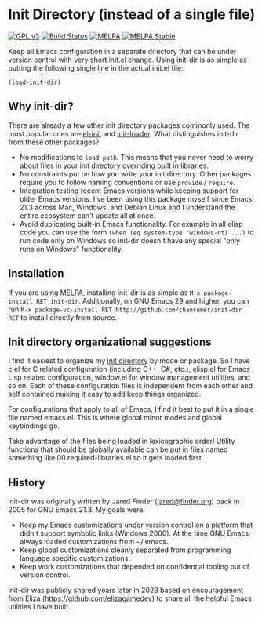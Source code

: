 # Init Directory (instead of a single file)
[![GPL v3](https://img.shields.io/badge/license-GPL_v3-green.svg)](http://www.gnu.org/licenses/gpl-3.0.txt)
[![Build Status](https://github.com/chaosemer/init-dir/actions/workflows/test.yml/badge.svg?branch=main)](https://github.com/chaosemer/init-dir/actions)
[![MELPA](https://melpa.org/packages/init-dir-badge.svg)](https://melpa.org/#/init-dir)
[![MELPA Stable](https://stable.melpa.org/packages/init-dir-badge.svg)](https://stable.melpa.org/#/init-dir)

Keep all Emacs configuration in a separate directory that can be under
version control with very short init.el change.  Using init-dir is as
simple as putting the following single line in the actual init.el
file:

``` emacs-lisp
(load-init-dir)
```

## Why init-dir?

There are already a few other init directory packages commonly
used.  The most popular ones are
[el-init](https://github.com/HKey/el-init) and
[init-loader](https://github.com/emacs-jp/init-loader).  What
distinguishes init-dir from these other packages?

* No modifications to `load-path`.  This means that you never need to
  worry about files in your init directory overriding built in
  libraries.
* No constraints put on how you write your init directory.  Other
  packages require you to follow naming conventions or use `provide` /
  `require`.
* Integration testing recent Emacs versions while keeping support for
  older Emacs versions.  I've been using this package myself since
  Emacs 21.3 across Mac, Windows, and Debian Linux and I understand
  the entire ecosystem can't update all at once.
* Avoid duplicating built-in Emacs functionality.  For example in all
  elisp code you can use the form `(when (eq system-type 'windows-nt)
  ...)` to run code only on Windows so init-dir doesn't have any
  special "only runs on Windows" functionality.

## Installation

If you are using [MELPA](https://melpa.org/#/getting-started),
installing init-dir is as simple as `M-x package-install RET
init-dir`.  Additionally, on GNU Emacs 29 and higher, you can run `M-x
package-vc-install RET http://github.com/chaosemer/init-dir RET` to
install directly from source.

## Init directory organizational suggestions

I find it easiest to organize my [init
directory](https://github.com/chaosemer/dot-emacs) by mode or
package.  So I have c.el for C related configuration (including C++,
C#, etc.), elisp.el for Emacs Lisp related configuration, window.el
for window management utilities, and so on.  Each of these
configuration files is independent from each other and self contained
making it easy to add keep things organized.

For configurations that apply to all of Emacs, I find it best to put
it in a single file named emacs.el.  This is where global minor modes
and global keybindings go.

Take advantage of the files being loaded in lexicographic order!
Utility functions that should be globally available can be put in
files named something like 00.required-libraries.el so it gets loaded
first.

## History

init-dir was originally written by Jared Finder (<jared@finder.org>)
back in 2005 for GNU Emacs 21.3.  My goals were:

* Keep my Emacs customizations under version control on a platform
  that didn't support symbolic links (Windows 2000).  At the time GNU
  Emacs always loaded customizations from ~/.emacs.
* Keep global customizations cleanly separated from programming
  language specific customizations.
* Keep work customizations that depended on confidential tooling out
  of version control.

init-dir was publicly shared years later in 2023 based on
encouragement from Eliza (<https://github.com/elizagamedev>) to share
all the helpful Emacs utilities I have built.
